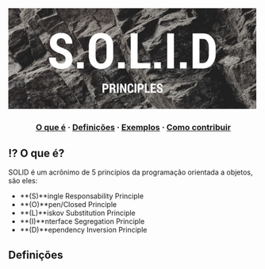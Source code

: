 ## <img src="https://raw.githubusercontent.com/gabrielpatrola/programming-principles/master/SOLID/assets/solid.jpeg" alt="Solid" width="500"/><br>

<h3 align="center">
  <a href="#-o-que-e">O que é</a>
  <span> · </span>
   <a href="#-sobre">Definições</a>
  <span> · </span>
  <a href="#-conteudos">Exemplos</a>
  <span> · </span>
  <a href="#-como-contribuir">Como contribuir</a>
</h3>

## ⁉ O que é?

SOLID é um acrônimo de 5 princípios da programação orientada a objetos, são eles:

- **(S)**ingle Responsability Principle
- **(O)**pen/Closed Principle
- **(L)**iskov Substitution Principle
- **(I)**nterface Segregation Principle
- **(D)**ependency Inversion Principle

## Definições
